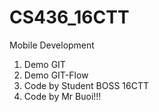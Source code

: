 # CS436_16CTT
Mobile Development
1. Demo GIT
2. Demo GIT-Flow
3. Code by Student BOSS 16CTT
4. Code by Mr Buoi!!!
